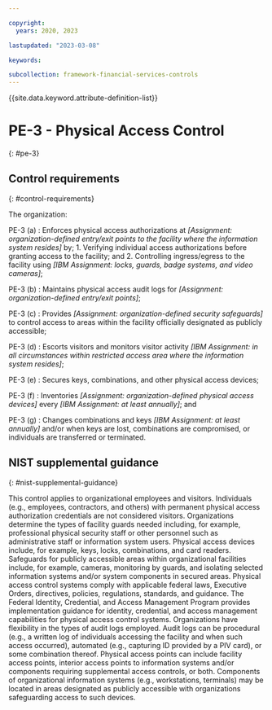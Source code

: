 ```yaml
---

copyright:
  years: 2020, 2023

lastupdated: "2023-03-08"

keywords:

subcollection: framework-financial-services-controls
---
```


{{site.data.keyword.attribute-definition-list}}

               
# PE-3 - Physical Access Control
{: #pe-3}

## Control requirements
{: #control-requirements}

The organization:

PE-3 (a)
    : Enforces physical access authorizations at _[Assignment: organization-defined entry/exit points to the facility where the information system resides]_ by;
      1. Verifying individual access authorizations before granting access to the facility; and
      2. Controlling ingress/egress to the facility using _[IBM Assignment: locks, guards, badge systems, and video cameras]_;

PE-3 (b)
    : Maintains physical access audit logs for _[Assignment: organization-defined entry/exit points]_;

PE-3 (c)
    : Provides _[Assignment: organization-defined security safeguards]_ to control access to areas within the facility officially designated as publicly accessible;

PE-3 (d)
    : Escorts visitors and monitors visitor activity _[IBM Assignment: in all circumstances within restricted access area where the information system resides]_;

PE-3 (e)
    : Secures keys, combinations, and other physical access devices;

PE-3 (f)
    : Inventories _[Assignment: organization-defined physical access devices]_ every _[IBM Assignment: at least annually]_; and

PE-3 (g)
    : Changes combinations and keys _[IBM Assignment: at least annually]_ and/or when keys are lost, combinations are compromised, or individuals are transferred or terminated.

## NIST supplemental guidance
{: #nist-supplemental-guidance}

This control applies to organizational employees and visitors. Individuals (e.g., employees, contractors, and others) with permanent physical access authorization credentials are not considered visitors. Organizations determine the types of facility guards needed including, for example, professional physical security staff or other personnel such as administrative staff or information system users. Physical access devices include, for example, keys, locks, combinations, and card readers. Safeguards for publicly accessible areas within organizational facilities include, for example, cameras, monitoring by guards, and isolating selected information systems and/or system components in secured areas. Physical access control systems comply with applicable federal laws, Executive Orders, directives, policies, regulations, standards, and guidance. The Federal Identity, Credential, and Access Management Program provides implementation guidance for identity, credential, and access management capabilities for physical access control systems. Organizations have flexibility in the types of audit logs employed. Audit logs can be procedural (e.g., a written log of individuals accessing the facility and when such access occurred), automated (e.g., capturing ID provided by a PIV card), or some combination thereof. Physical access points can include facility access points, interior access points to information systems and/or components requiring supplemental access controls, or both. Components of organizational information systems (e.g., workstations, terminals) may be located in areas designated as publicly accessible with organizations safeguarding access to such devices.





